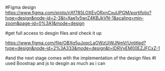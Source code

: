 #Figma design
https://www.figma.com/proto/nXf785LOXEvORxnCxuUPGM/portifolio?type=design&node-id=2-3&t=Xae1v5wrZ4KBJkVN-1&scaling=min-zoom&page-id=0%3A1&mode=design

#get full access to desgin files and check it up

https://www.figma.com/file/OBXg5uJxqcLaOWzUiWJNmV/Untitled?type=design&node-id=2%3A333&mode=design&t=IDRVyEM00EZJFCxZ-1


#and the next stage comes with the implementation of the design files
#I used Boostrap and js to desgin as much as i can
